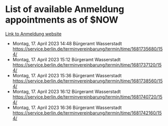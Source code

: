 # List of available Anmeldung appointments as of $NOW
[Link to Anmeldung website](https://service.berlin.de/terminvereinbarung/termin/tag.php?termin=1&anliegen[]=120686&dienstleisterlist=122210,122217,327316,122219,327312,122227,327314,122231,327346,122243,327348,122254,122252,329742,122260,329745,122262,329748,122271,327278,122273,327274,122277,327276,330436,122280,327294,122282,327290,122284,327292,122291,327270,122285,327266,122286,327264,122296,327268,150230,329760,122297,327286,122294,327284,122312,329763,122314,329775,122304,327330,122311,327334,122309,327332,317869,122281,327352,122279,329772,122283,122276,327324,122274,327326,122267,329766,122246,327318,122251,327320,122257,327322,122208,327298,122226,327300&herkunft=http%3A%2F%2Fservice.berlin.de%2Fdienstleistung%2F120686%2F)
- Montag, 17. April 2023 14:48 Bürgeramt Wasserstadt https://service.berlin.de/terminvereinbarung/termin/time/1681735680/154/
- Montag, 17. April 2023 15:12 Bürgeramt Wasserstadt https://service.berlin.de/terminvereinbarung/termin/time/1681737120/154/
- Montag, 17. April 2023 15:36 Bürgeramt Wasserstadt https://service.berlin.de/terminvereinbarung/termin/time/1681738560/154/
- Montag, 17. April 2023 16:12 Bürgeramt Wasserstadt https://service.berlin.de/terminvereinbarung/termin/time/1681740720/154/
- Montag, 17. April 2023 16:36 Bürgeramt Wasserstadt https://service.berlin.de/terminvereinbarung/termin/time/1681742160/154/
